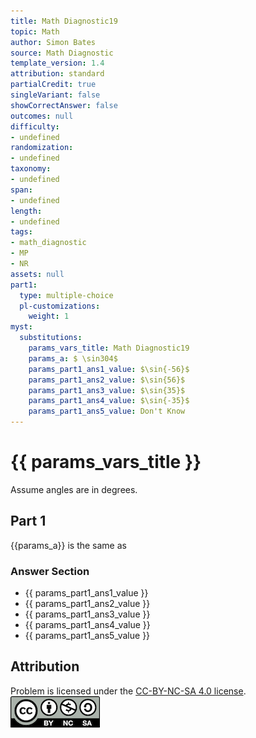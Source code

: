 ```yaml
---
title: Math Diagnostic19
topic: Math
author: Simon Bates
source: Math Diagnostic
template_version: 1.4
attribution: standard
partialCredit: true
singleVariant: false
showCorrectAnswer: false
outcomes: null
difficulty:
- undefined
randomization:
- undefined
taxonomy:
- undefined
span:
- undefined
length:
- undefined
tags:
- math_diagnostic
- MP
- NR
assets: null
part1:
  type: multiple-choice
  pl-customizations:
    weight: 1
myst:
  substitutions:
    params_vars_title: Math Diagnostic19
    params_a: $ \sin304$
    params_part1_ans1_value: $\sin{-56}$
    params_part1_ans2_value: $\sin{56}$
    params_part1_ans3_value: $\sin{35}$
    params_part1_ans4_value: $\sin{-35}$
    params_part1_ans5_value: Don't Know
---
```

# {{ params_vars_title }}
Assume angles are in degrees.

## Part 1

{{params_a}} is the same as

### Answer Section

- {{ params_part1_ans1_value }}
- {{ params_part1_ans2_value }}
- {{ params_part1_ans3_value }}
- {{ params_part1_ans4_value }}
- {{ params_part1_ans5_value }}

## Attribution

Problem is licensed under the [CC-BY-NC-SA 4.0 license](https://creativecommons.org/licenses/by-nc-sa/4.0/).<br> ![The Creative Commons 4.0 license requiring attribution-BY, non-commercial-NC, and share-alike-SA license.](https://raw.githubusercontent.com/firasm/bits/master/by-nc-sa.png)